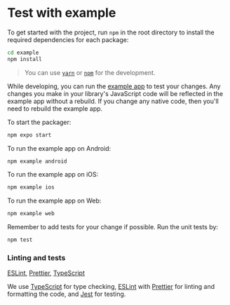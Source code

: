 # Test with example

To get started with the project, run `npm` in the root directory to install the required dependencies for each package:

```sh
cd example
npm install
```

> You can use [`yarn`](https://classic.yarnpkg.com/) or [`npm`](https://github.com/npm/cli) for the development.

While developing, you can run the [example app](/example/) to test your changes. Any changes you make in your library's JavaScript code will be reflected in the example app without a rebuild. If you change any native code, then you'll need to rebuild the example app.

To start the packager:

```sh
npm expo start
```

To run the example app on Android:

```sh
npm example android
```

To run the example app on iOS:

```sh
npm example ios
```

To run the example app on Web:

```sh
npm example web
```

Remember to add tests for your change if possible. Run the unit tests by:

```sh
npm test
```

### Linting and tests

[ESLint](https://eslint.org/), [Prettier](https://prettier.io/), [TypeScript](https://www.typescriptlang.org/)

We use [TypeScript](https://www.typescriptlang.org/) for type checking, [ESLint](https://eslint.org/) with [Prettier](https://prettier.io/) for linting and formatting the code, and [Jest](https://jestjs.io/) for testing.

